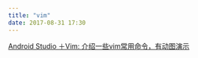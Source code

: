 ```yaml
---
title: "vim"
date: 2017-08-31 17:30
---
```


[Android Studio ＋Vim: 介绍一些vim常用命令，有动图演示](http://www.jianshu.com/p/43862126b88f#)